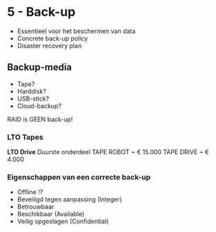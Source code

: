 # 5 - Back-up
- Essentieel voor het beschermen van data
- Concrete back-up policy
- Disaster recovery plan

## Backup-media
- Tape?
- Harddisk?
- USB-stick?
- Cloud-backup?

RAID is GEEN back-up!

### LTO Tapes
**LTO Drive**
Duurste onderdeel
TAPE ROBOT ~ € 15.000
TAPE DRIVE ~ € 4.000

### Eigenschappen van een correcte back-up
- Offline !?
- Beveiligd tegen aanpassing (Integer)
- Betrouwbaar
- Beschikbaar (Available)
- Veilig opgeslagen (Confidential)
<!--stackedit_data:
eyJoaXN0b3J5IjpbNDI0ODczNzMzLC05MTA4MzIxNzcsNzM1MT
cyNzg1LC0xMTQ5OTYxODQwLC0yOTE3MDA1MDhdfQ==
-->